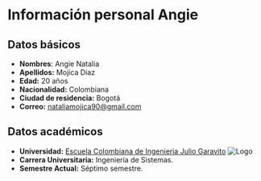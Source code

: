 # **Información personal Angie**
## **Datos básicos**
* **Nombres**: Angie Natalia 
* **Apellidos:** Mojica Diaz
* **Edad:** 20 años
* **Nacionalidad:** Colombiana
* **Ciudad de residencia:** Bogotá
* **Correo:** [nataliamojica90@gmail.com](mailto:nataliamojica90@gmail.com)
## **Datos académicos**
* **Universidad:** [Escuela Colombiana de Ingenieria Julio Garavito](https://www.escuelaing.edu.co/es/)
    ![Logo](https://upload.wikimedia.org/wikipedia/en/9/92/Escuela_colombiana_de_ingenieria_logo.png)
* **Carrera Universitaria:** Ingenieria de Sistemas.
* **Semestre Actual:** Séptimo semestre.